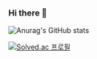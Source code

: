 ### Hi there 👋


![Anurag's GitHub stats](https://github-readme-stats.vercel.app/api?username=rogitun&show_icons=true&theme=radical)

[![Solved.ac
프로필](http://mazassumnida.wtf/api/generate_badge?boj=kunyjf)](https://solved.ac/kunyjf)

<!--
**rogitun/rogitun** is a ✨ _special_ ✨ repository because its `README.md` (this file) appears on your GitHub profile.

Here are some ideas to get you started:

- 🔭 I’m currently working on ...
- 🌱 I’m currently learning ...
- 👯 I’m looking to collaborate on ...
- 🤔 I’m looking for help with ...
- 💬 Ask me about ...
- 📫 How to reach me: ...
- 😄 Pronouns: ...
- ⚡ Fun fact: ...
-->
